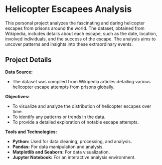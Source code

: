 # Helicopter Escapees Analysis

This personal project analyzes the fascinating and daring helicopter escapes from prisons around the world. The dataset, obtained from Wikipedia, includes details about each escape, such as the date, location, involved individuals, and the success of the escape. The analysis aims to uncover patterns and insights into these extraordinary events.

## Project Details

**Data Source:**
- The dataset was compiled from Wikipedia articles detailing various helicopter escape attempts from prisons globally.

**Objectives:**
- To visualize and analyze the distribution of helicopter escapes over time.
- To identify any patterns or trends in the data.
- To provide a detailed exploration of notable escape attempts.

**Tools and Technologies:**
- **Python:** Used for data cleaning, processing, and analysis.
- **Pandas:** For data manipulation and analysis.
- **Matplotlib and Seaborn:** For data visualization.
- **Jupyter Notebook:** For an interactive analysis environment.

